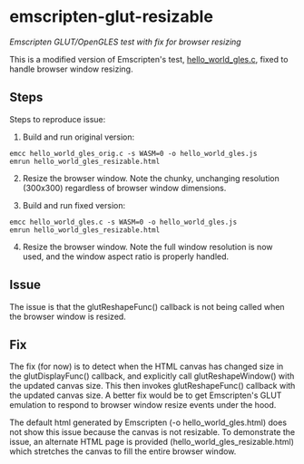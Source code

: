 # emscripten-glut-resizable
*Emscripten GLUT/OpenGLES test with fix for browser resizing*

This is a modified version of Emscripten's test, [hello_world_gles.c](https://github.com/kripken/emscripten/blob/incoming/tests/hello_world_gles.c), fixed to handle browser window resizing.

## Steps
Steps to reproduce issue:

1. Build and run original version:
```
emcc hello_world_gles_orig.c -s WASM=0 -o hello_world_gles.js
emrun hello_world_gles_resizable.html
```
2. Resize the browser window.  Note the chunky, unchanging resolution (300x300) regardless of browser window dimensions.

3. Build and run fixed version:
```
emcc hello_world_gles.c -s WASM=0 -o hello_world_gles.js
emrun hello_world_gles_resizable.html
```
4. Resize the browser window.  Note the full window resolution is now used, and the window aspect ratio is properly handled.

## Issue
The issue is that the glutReshapeFunc() callback is not being called when the browser window is resized.

## Fix
The fix (for now) is to detect when the HTML canvas has changed size in the glutDisplayFunc() callback, and explicitly call glutReshapeWindow() with the updated canvas size. This then invokes glutReshapeFunc() callback with the updated canvas size.  A better fix would be to get Emscripten's GLUT emulation to respond to browser window resize events under the hood.

The default html generated by Emscripten (-o hello_world_gles.html) does not show this issue because the canvas is not resizable.  To demonstrate the issue, an alternate HTML page is provided (hello_world_gles_resizable.html) which stretches the canvas to fill the entire browser window.  

